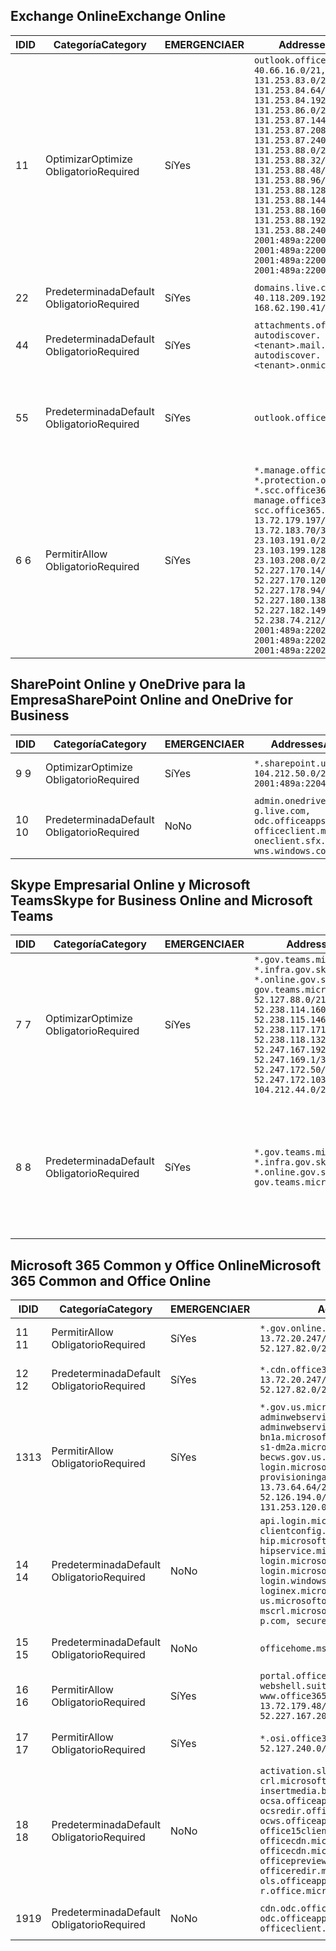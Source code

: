 <!--THIS FILE IS AUTOMATICALLY GENERATED. MANUAL CHANGES WILL BE OVERWRITTEN.-->
<!--Please contact the Office 365 Endpoints team with any questions.-->
<!--USGovGCCHigh endpoints version 2019020800-->
<!--File generated 2019-02-08 14:00:31.8700-->

## <a name="exchange-online"></a><span data-ttu-id="a64af-101">Exchange Online</span><span class="sxs-lookup"><span data-stu-id="a64af-101">Exchange Online</span></span>

<span data-ttu-id="a64af-102">ID</span><span class="sxs-lookup"><span data-stu-id="a64af-102">ID</span></span> | <span data-ttu-id="a64af-103">Categoría</span><span class="sxs-lookup"><span data-stu-id="a64af-103">Category</span></span> | <span data-ttu-id="a64af-104">EMERGENCIA</span><span class="sxs-lookup"><span data-stu-id="a64af-104">ER</span></span> | <span data-ttu-id="a64af-105">Addresses</span><span class="sxs-lookup"><span data-stu-id="a64af-105">Addresses</span></span> | <span data-ttu-id="a64af-106">Puertos</span><span class="sxs-lookup"><span data-stu-id="a64af-106">Ports</span></span>
-- | -------------------- | --- | ------------------------------------------------------------------------------------------------------------------------------------------------------------------------------------------------------------------------------------------------------------------------------------------------------------------------------------------------------------------------------------------------------------------------------------------------ | -------------------------------
<span data-ttu-id="a64af-107">1</span><span class="sxs-lookup"><span data-stu-id="a64af-107">1</span></span> | <span data-ttu-id="a64af-108">Optimizar</span><span class="sxs-lookup"><span data-stu-id="a64af-108">Optimize</span></span><BR><span data-ttu-id="a64af-109">Obligatorio</span><span class="sxs-lookup"><span data-stu-id="a64af-109">Required</span></span> | <span data-ttu-id="a64af-110">Sí</span><span class="sxs-lookup"><span data-stu-id="a64af-110">Yes</span></span> | `outlook.office365.us`<BR>`40.66.16.0/21, 131.253.83.0/26, 131.253.84.64/26, 131.253.84.192/26, 131.253.86.0/24, 131.253.87.144/28, 131.253.87.208/28, 131.253.87.240/28, 131.253.88.0/28, 131.253.88.32/28, 131.253.88.48/28, 131.253.88.96/28, 131.253.88.128/28, 131.253.88.144/28, 131.253.88.160/28, 131.253.88.192/28, 131.253.88.240/28, 2001:489a:2200:28::/62, 2001:489a:2200:3c::/62, 2001:489a:2200:44::/62, 2001:489a:2200:400::/56` | <span data-ttu-id="a64af-111">**TCP:** 443, 80</span><span class="sxs-lookup"><span data-stu-id="a64af-111">**TCP:** 443, 80</span></span>
<span data-ttu-id="a64af-112">2</span><span class="sxs-lookup"><span data-stu-id="a64af-112">2</span></span> | <span data-ttu-id="a64af-113">Predeterminada</span><span class="sxs-lookup"><span data-stu-id="a64af-113">Default</span></span><BR><span data-ttu-id="a64af-114">Obligatorio</span><span class="sxs-lookup"><span data-stu-id="a64af-114">Required</span></span> | <span data-ttu-id="a64af-115">Sí</span><span class="sxs-lookup"><span data-stu-id="a64af-115">Yes</span></span> | `domains.live.com`<BR>`40.118.209.192/32, 168.62.190.41/32` | <span data-ttu-id="a64af-116">**TCP:** 443, 80</span><span class="sxs-lookup"><span data-stu-id="a64af-116">**TCP:** 443, 80</span></span>
<span data-ttu-id="a64af-117">4</span><span class="sxs-lookup"><span data-stu-id="a64af-117">4</span></span> | <span data-ttu-id="a64af-118">Predeterminada</span><span class="sxs-lookup"><span data-stu-id="a64af-118">Default</span></span><BR><span data-ttu-id="a64af-119">Obligatorio</span><span class="sxs-lookup"><span data-stu-id="a64af-119">Required</span></span> | <span data-ttu-id="a64af-120">Sí</span><span class="sxs-lookup"><span data-stu-id="a64af-120">Yes</span></span> | `attachments.office365-net.us, autodiscover.<tenant>.mail.onmicrosoft.com, autodiscover.<tenant>.onmicrosoft.com` | <span data-ttu-id="a64af-121">**TCP:** 443, 80</span><span class="sxs-lookup"><span data-stu-id="a64af-121">**TCP:** 443, 80</span></span>
<span data-ttu-id="a64af-122">5</span><span class="sxs-lookup"><span data-stu-id="a64af-122">5</span></span> | <span data-ttu-id="a64af-123">Predeterminada</span><span class="sxs-lookup"><span data-stu-id="a64af-123">Default</span></span><BR><span data-ttu-id="a64af-124">Obligatorio</span><span class="sxs-lookup"><span data-stu-id="a64af-124">Required</span></span> | <span data-ttu-id="a64af-125">Sí</span><span class="sxs-lookup"><span data-stu-id="a64af-125">Yes</span></span> | `outlook.office365.us` | <span data-ttu-id="a64af-126">**TCP:** 143, 25, 587, 993, 995</span><span class="sxs-lookup"><span data-stu-id="a64af-126">**TCP:** 143, 25, 587, 993, 995</span></span>
<span data-ttu-id="a64af-127">6 </span><span class="sxs-lookup"><span data-stu-id="a64af-127">6</span></span> | <span data-ttu-id="a64af-128">Permitir</span><span class="sxs-lookup"><span data-stu-id="a64af-128">Allow</span></span><BR><span data-ttu-id="a64af-129">Obligatorio</span><span class="sxs-lookup"><span data-stu-id="a64af-129">Required</span></span> | <span data-ttu-id="a64af-130">Sí</span><span class="sxs-lookup"><span data-stu-id="a64af-130">Yes</span></span> | `*.manage.office365.us, *.protection.office365.us, *.scc.office365.us, manage.office365.us, scc.office365.us`<BR>`13.72.179.197/32, 13.72.183.70/32, 23.103.191.0/24, 23.103.199.128/25, 23.103.208.0/22, 52.227.170.14/32, 52.227.170.120/32, 52.227.178.94/32, 52.227.180.138/32, 52.227.182.149/32, 52.238.74.212/32, 2001:489a:2202:4::/62, 2001:489a:2202:c::/62, 2001:489a:2202:2000::/63` | <span data-ttu-id="a64af-131">**TCP:** 25, 443</span><span class="sxs-lookup"><span data-stu-id="a64af-131">**TCP:** 25, 443</span></span>

## <a name="sharepoint-online-and-onedrive-for-business"></a><span data-ttu-id="a64af-132">SharePoint Online y OneDrive para la Empresa</span><span class="sxs-lookup"><span data-stu-id="a64af-132">SharePoint Online and OneDrive for Business</span></span>

<span data-ttu-id="a64af-133">ID</span><span class="sxs-lookup"><span data-stu-id="a64af-133">ID</span></span> | <span data-ttu-id="a64af-134">Categoría</span><span class="sxs-lookup"><span data-stu-id="a64af-134">Category</span></span> | <span data-ttu-id="a64af-135">EMERGENCIA</span><span class="sxs-lookup"><span data-stu-id="a64af-135">ER</span></span> | <span data-ttu-id="a64af-136">Addresses</span><span class="sxs-lookup"><span data-stu-id="a64af-136">Addresses</span></span> | <span data-ttu-id="a64af-137">Puertos</span><span class="sxs-lookup"><span data-stu-id="a64af-137">Ports</span></span>
-- | -------------------- | --- | ----------------------------------------------------------------------------------------------------------------------- | ----------------
<span data-ttu-id="a64af-138">9 </span><span class="sxs-lookup"><span data-stu-id="a64af-138">9</span></span> | <span data-ttu-id="a64af-139">Optimizar</span><span class="sxs-lookup"><span data-stu-id="a64af-139">Optimize</span></span><BR><span data-ttu-id="a64af-140">Obligatorio</span><span class="sxs-lookup"><span data-stu-id="a64af-140">Required</span></span> | <span data-ttu-id="a64af-141">Sí</span><span class="sxs-lookup"><span data-stu-id="a64af-141">Yes</span></span> | `*.sharepoint.us`<BR>`104.212.50.0/23, 2001:489a:2204:2::/63` | <span data-ttu-id="a64af-142">**TCP:** 443, 80</span><span class="sxs-lookup"><span data-stu-id="a64af-142">**TCP:** 443, 80</span></span>
<span data-ttu-id="a64af-143">10  </span><span class="sxs-lookup"><span data-stu-id="a64af-143">10</span></span> | <span data-ttu-id="a64af-144">Predeterminada</span><span class="sxs-lookup"><span data-stu-id="a64af-144">Default</span></span><BR><span data-ttu-id="a64af-145">Obligatorio</span><span class="sxs-lookup"><span data-stu-id="a64af-145">Required</span></span> | <span data-ttu-id="a64af-146">No</span><span class="sxs-lookup"><span data-stu-id="a64af-146">No</span></span> | `admin.onedrive.us, g.live.com, odc.officeapps.live.com, officeclient.microsoft.com, oneclient.sfx.ms, wns.windows.com` | <span data-ttu-id="a64af-147">**TCP:** 443, 80</span><span class="sxs-lookup"><span data-stu-id="a64af-147">**TCP:** 443, 80</span></span>

## <a name="skype-for-business-online-and-microsoft-teams"></a><span data-ttu-id="a64af-148">Skype Empresarial Online y Microsoft Teams</span><span class="sxs-lookup"><span data-stu-id="a64af-148">Skype for Business Online and Microsoft Teams</span></span>

<span data-ttu-id="a64af-149">ID</span><span class="sxs-lookup"><span data-stu-id="a64af-149">ID</span></span> | <span data-ttu-id="a64af-150">Categoría</span><span class="sxs-lookup"><span data-stu-id="a64af-150">Category</span></span> | <span data-ttu-id="a64af-151">EMERGENCIA</span><span class="sxs-lookup"><span data-stu-id="a64af-151">ER</span></span> | <span data-ttu-id="a64af-152">Addresses</span><span class="sxs-lookup"><span data-stu-id="a64af-152">Addresses</span></span> | <span data-ttu-id="a64af-153">Puertos</span><span class="sxs-lookup"><span data-stu-id="a64af-153">Ports</span></span>
-- | -------------------- | --- | --------------------------------------------------------------------------------------------------------------------------------------------------------------------------------------------------------------------------------------------------------------------------------------------------------------------------------- | --------------------------------------------------
<span data-ttu-id="a64af-154">7 </span><span class="sxs-lookup"><span data-stu-id="a64af-154">7</span></span> | <span data-ttu-id="a64af-155">Optimizar</span><span class="sxs-lookup"><span data-stu-id="a64af-155">Optimize</span></span><BR><span data-ttu-id="a64af-156">Obligatorio</span><span class="sxs-lookup"><span data-stu-id="a64af-156">Required</span></span> | <span data-ttu-id="a64af-157">Sí</span><span class="sxs-lookup"><span data-stu-id="a64af-157">Yes</span></span> | `*.gov.teams.microsoft.us, *.infra.gov.skypeforbusiness.us, *.online.gov.skypeforbusiness.us, gov.teams.microsoft.us`<BR>`52.127.88.0/21, 52.238.114.160/32, 52.238.115.146/32, 52.238.117.171/32, 52.238.118.132/32, 52.247.167.192/32, 52.247.169.1/32, 52.247.172.50/32, 52.247.172.103/32, 104.212.44.0/22, 195.134.228.0/22` | <span data-ttu-id="a64af-158">**TCP:** 443, 80</span><span class="sxs-lookup"><span data-stu-id="a64af-158">**TCP:** 443, 80</span></span><BR><span data-ttu-id="a64af-159">**UDP:** 3478</span><span class="sxs-lookup"><span data-stu-id="a64af-159">**UDP:** 3478</span></span>
<span data-ttu-id="a64af-160">8 </span><span class="sxs-lookup"><span data-stu-id="a64af-160">8</span></span> | <span data-ttu-id="a64af-161">Predeterminada</span><span class="sxs-lookup"><span data-stu-id="a64af-161">Default</span></span><BR><span data-ttu-id="a64af-162">Obligatorio</span><span class="sxs-lookup"><span data-stu-id="a64af-162">Required</span></span> | <span data-ttu-id="a64af-163">Sí</span><span class="sxs-lookup"><span data-stu-id="a64af-163">Yes</span></span> | `*.gov.teams.microsoft.us, *.infra.gov.skypeforbusiness.us, *.online.gov.skypeforbusiness.us, gov.teams.microsoft.us` | <span data-ttu-id="a64af-164">**TCP:** 5061, 50000-59999</span><span class="sxs-lookup"><span data-stu-id="a64af-164">**TCP:** 5061, 50000-59999</span></span><BR><span data-ttu-id="a64af-165">**UDP:** 50000-59999</span><span class="sxs-lookup"><span data-stu-id="a64af-165">**UDP:** 50000-59999</span></span>

## <a name="microsoft-365-common-and-office-online"></a><span data-ttu-id="a64af-166">Microsoft 365 Common y Office Online</span><span class="sxs-lookup"><span data-stu-id="a64af-166">Microsoft 365 Common and Office Online</span></span>

<span data-ttu-id="a64af-167">ID</span><span class="sxs-lookup"><span data-stu-id="a64af-167">ID</span></span> | <span data-ttu-id="a64af-168">Categoría</span><span class="sxs-lookup"><span data-stu-id="a64af-168">Category</span></span> | <span data-ttu-id="a64af-169">EMERGENCIA</span><span class="sxs-lookup"><span data-stu-id="a64af-169">ER</span></span> | <span data-ttu-id="a64af-170">Addresses</span><span class="sxs-lookup"><span data-stu-id="a64af-170">Addresses</span></span> | <span data-ttu-id="a64af-171">Puertos</span><span class="sxs-lookup"><span data-stu-id="a64af-171">Ports</span></span>
-- | ------------------- | --- | ---------------------------------------------------------------------------------------------------------------------------------------------------------------------------------------------------------------------------------------------------------------------------------------------------------------------------------------------------------------------------------------------- | ----------------
<span data-ttu-id="a64af-172">11 </span><span class="sxs-lookup"><span data-stu-id="a64af-172">11</span></span> | <span data-ttu-id="a64af-173">Permitir</span><span class="sxs-lookup"><span data-stu-id="a64af-173">Allow</span></span><BR><span data-ttu-id="a64af-174">Obligatorio</span><span class="sxs-lookup"><span data-stu-id="a64af-174">Required</span></span> | <span data-ttu-id="a64af-175">Sí</span><span class="sxs-lookup"><span data-stu-id="a64af-175">Yes</span></span> | `*.gov.online.office365.us`<BR>`13.72.20.247/32, 13.72.185.126/32, 52.127.82.0/23` | <span data-ttu-id="a64af-176">**TCP:** 443</span><span class="sxs-lookup"><span data-stu-id="a64af-176">**TCP:** 443</span></span>
<span data-ttu-id="a64af-177">12 </span><span class="sxs-lookup"><span data-stu-id="a64af-177">12</span></span> | <span data-ttu-id="a64af-178">Predeterminada</span><span class="sxs-lookup"><span data-stu-id="a64af-178">Default</span></span><BR><span data-ttu-id="a64af-179">Obligatorio</span><span class="sxs-lookup"><span data-stu-id="a64af-179">Required</span></span> | <span data-ttu-id="a64af-180">Sí</span><span class="sxs-lookup"><span data-stu-id="a64af-180">Yes</span></span> | `*.cdn.office365.us`<BR>`13.72.20.247/32, 13.72.185.126/32, 52.127.82.0/23` | <span data-ttu-id="a64af-181">**TCP:** 443</span><span class="sxs-lookup"><span data-stu-id="a64af-181">**TCP:** 443</span></span>
<span data-ttu-id="a64af-182">13</span><span class="sxs-lookup"><span data-stu-id="a64af-182">13</span></span> | <span data-ttu-id="a64af-183">Permitir</span><span class="sxs-lookup"><span data-stu-id="a64af-183">Allow</span></span><BR><span data-ttu-id="a64af-184">Obligatorio</span><span class="sxs-lookup"><span data-stu-id="a64af-184">Required</span></span> | <span data-ttu-id="a64af-185">Sí</span><span class="sxs-lookup"><span data-stu-id="a64af-185">Yes</span></span> | `*.gov.us.microsoftonline.com, adminwebservice.gov.us.microsoftonline.com, adminwebservice-s1-bn1a.microsoftonline.com, adminwebservice-s1-dm2a.microsoftonline.com, becws.gov.us.microsoftonline.com, login.microsoftonline.us, provisioningapi.gov.us.microsoftonline.com`<BR>`13.73.64.64/26, 13.73.208.128/25, 52.126.194.0/23, 52.244.120.128/25, 131.253.120.0/24` | <span data-ttu-id="a64af-186">**TCP:** 443</span><span class="sxs-lookup"><span data-stu-id="a64af-186">**TCP:** 443</span></span>
<span data-ttu-id="a64af-187">14 </span><span class="sxs-lookup"><span data-stu-id="a64af-187">14</span></span> | <span data-ttu-id="a64af-188">Predeterminada</span><span class="sxs-lookup"><span data-stu-id="a64af-188">Default</span></span><BR><span data-ttu-id="a64af-189">Obligatorio</span><span class="sxs-lookup"><span data-stu-id="a64af-189">Required</span></span> | <span data-ttu-id="a64af-190">No</span><span class="sxs-lookup"><span data-stu-id="a64af-190">No</span></span> | `api.login.microsoftonline.com, clientconfig.microsoftonline-p.net, hip.microsoftonline-p.net, hipservice.microsoftonline.com, login.microsoftonline.com, login.microsoftonline-p.com, login.windows.net, loginex.microsoftonline.com, login-us.microsoftonline.com, mscrl.microsoft.com, nexus.microsoftonline-p.com, secure.aadcdn.microsoftonline-p.com` | <span data-ttu-id="a64af-191">**TCP:** 443</span><span class="sxs-lookup"><span data-stu-id="a64af-191">**TCP:** 443</span></span>
<span data-ttu-id="a64af-192">15 </span><span class="sxs-lookup"><span data-stu-id="a64af-192">15</span></span> | <span data-ttu-id="a64af-193">Predeterminada</span><span class="sxs-lookup"><span data-stu-id="a64af-193">Default</span></span><BR><span data-ttu-id="a64af-194">Obligatorio</span><span class="sxs-lookup"><span data-stu-id="a64af-194">Required</span></span> | <span data-ttu-id="a64af-195">No</span><span class="sxs-lookup"><span data-stu-id="a64af-195">No</span></span> | `officehome.msocdn.us, prod.msocdn.us` | <span data-ttu-id="a64af-196">**TCP:** 443, 80</span><span class="sxs-lookup"><span data-stu-id="a64af-196">**TCP:** 443, 80</span></span>
<span data-ttu-id="a64af-197">16 </span><span class="sxs-lookup"><span data-stu-id="a64af-197">16</span></span> | <span data-ttu-id="a64af-198">Permitir</span><span class="sxs-lookup"><span data-stu-id="a64af-198">Allow</span></span><BR><span data-ttu-id="a64af-199">Obligatorio</span><span class="sxs-lookup"><span data-stu-id="a64af-199">Required</span></span> | <span data-ttu-id="a64af-200">Sí</span><span class="sxs-lookup"><span data-stu-id="a64af-200">Yes</span></span> | `portal.office365.us, webshell.suite.office365.us, www.office365.us`<BR>`13.72.179.48/32, 13.72.188.8/32, 52.227.167.206/32, 52.227.170.242/32` | <span data-ttu-id="a64af-201">**TCP:** 443, 80</span><span class="sxs-lookup"><span data-stu-id="a64af-201">**TCP:** 443, 80</span></span>
<span data-ttu-id="a64af-202">17 </span><span class="sxs-lookup"><span data-stu-id="a64af-202">17</span></span> | <span data-ttu-id="a64af-203">Permitir</span><span class="sxs-lookup"><span data-stu-id="a64af-203">Allow</span></span><BR><span data-ttu-id="a64af-204">Obligatorio</span><span class="sxs-lookup"><span data-stu-id="a64af-204">Required</span></span> | <span data-ttu-id="a64af-205">Sí</span><span class="sxs-lookup"><span data-stu-id="a64af-205">Yes</span></span> | `*.osi.office365.us`<BR>`52.127.240.0/21` | <span data-ttu-id="a64af-206">**TCP:** 443</span><span class="sxs-lookup"><span data-stu-id="a64af-206">**TCP:** 443</span></span>
<span data-ttu-id="a64af-207">18 </span><span class="sxs-lookup"><span data-stu-id="a64af-207">18</span></span> | <span data-ttu-id="a64af-208">Predeterminada</span><span class="sxs-lookup"><span data-stu-id="a64af-208">Default</span></span><BR><span data-ttu-id="a64af-209">Obligatorio</span><span class="sxs-lookup"><span data-stu-id="a64af-209">Required</span></span> | <span data-ttu-id="a64af-210">No</span><span class="sxs-lookup"><span data-stu-id="a64af-210">No</span></span> | `activation.sls.microsoft.com, crl.microsoft.com, go.microsoft.com, insertmedia.bing.office.net, ocsa.officeapps.live.com, ocsredir.officeapps.live.com, ocws.officeapps.live.com, office15client.microsoft.com, officecdn.microsoft.com, officecdn.microsoft.com.edgesuite.net, officepreviewredir.microsoft.com, officeredir.microsoft.com, ols.officeapps.live.com, r.office.microsoft.com` | <span data-ttu-id="a64af-211">**TCP:** 443, 80</span><span class="sxs-lookup"><span data-stu-id="a64af-211">**TCP:** 443, 80</span></span>
<span data-ttu-id="a64af-212">19</span><span class="sxs-lookup"><span data-stu-id="a64af-212">19</span></span> | <span data-ttu-id="a64af-213">Predeterminada</span><span class="sxs-lookup"><span data-stu-id="a64af-213">Default</span></span><BR><span data-ttu-id="a64af-214">Obligatorio</span><span class="sxs-lookup"><span data-stu-id="a64af-214">Required</span></span> | <span data-ttu-id="a64af-215">No</span><span class="sxs-lookup"><span data-stu-id="a64af-215">No</span></span> | `cdn.odc.officeapps.live.com, odc.officeapps.live.com, officeclient.microsoft.com` | <span data-ttu-id="a64af-216">**TCP:** 443, 80</span><span class="sxs-lookup"><span data-stu-id="a64af-216">**TCP:** 443, 80</span></span>
